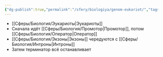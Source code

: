 ```yaml
---
{"dg-publish":true,"permalink":"/sfery/biologiya/genom-eukariot/","tags":["Общаябиология"]}
---
```


- [[Сферы/Биология/Эукариоты\|Эукариоты]]
- Сначала идёт [[Сферы/Биология/Промотор\|Промотор]], потом [[Сферы/Биология/Оператор\|Оператор]]
- [[Сферы/Биология/Экзоны\|Экзоны]] чередуются с [[Сферы/Биология/Интроны\|Интроны]]
- Затем терминатор всё останавливает